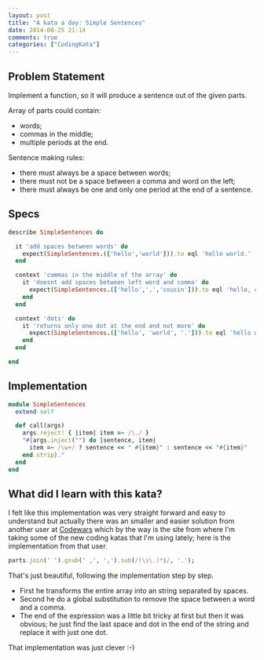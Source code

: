 ```yaml
---
layout: post
title: "A kata a day: Simple Sentences"
date: 2014-08-25 21:14
comments: true
categories: ["CodingKata"]
---
```


## Problem Statement

Implement a function, so it will produce a sentence out of the given parts.

Array of parts could contain:
- words;
- commas in the middle;
- multiple periods at the end.

Sentence making rules:
- there must always be a space between words;
- there must not be a space between a comma and word on the left;
- there must always be one and only one period at the end of a sentence.

## Specs

```ruby
describe SimpleSentences do

  it 'add spaces between words' do
    expect(SimpleSentences.(['hello','world'])).to eql 'hello world.'
  end

  context 'commas in the middle of the array' do
    it 'doesnt add spaces between left word and comma' do
      expect(SimpleSentences.(['hello',',','cousin'])).to eql 'hello, cousin.'
    end
  end

  context 'dots' do 
    it 'returns only one dot at the end and not more' do 
      expect(SimpleSentences.(['hello', 'world', '.'])).to eql 'hello world.'
    end
  end

end
```

## Implementation 

```ruby
module SimpleSentences
  extend self

  def call(args)
    args.reject! { |item| item =~ /\./ }
    "#{args.inject("") do |sentence, item| 
      item =~ /\w+/ ? sentence << " #{item}" : sentence << "#{item}"
    end.strip}."
  end
end
```

## What did I learn with this kata?

I felt like this implementation was very straight forward and easy to
understand but actually there was an smaller and easier solution from another
user at [Codewars](http://www.codewars.com) which by the way is the site from
where I'm taking some of the new coding katas that I'm using lately; here is
the implementation from that user.

```ruby
parts.join(' ').gsub(' ,', ',').sub(/(\s\.)*$/, '.');
```

That's just beautiful, following the implementation step by step. 

* First he transforms the entire array into an string separated by spaces. 
* Second he do a global substitution to remove the space between a word and
  a comma. 
* The end of the expression was a little bit tricky at first but then it was
  obvious; he just find the last space and dot in the end of the string and
  replace it with just one dot. 

That implementation was just clever :-)
